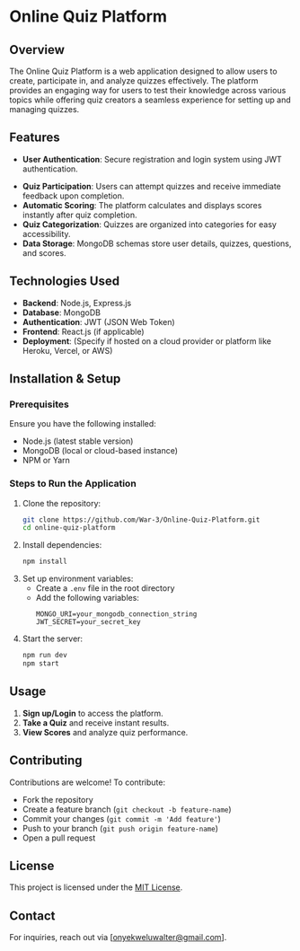 # Online Quiz Platform

## Overview
The Online Quiz Platform is a web application designed to allow users to create, participate in, and analyze quizzes effectively. The platform provides an engaging way for users to test their knowledge across various topics while offering quiz creators a seamless experience for setting up and managing quizzes.

## Features
- **User Authentication**: Secure registration and login system using JWT authentication.
<!-- - **Quiz Creation**: Users can create quizzes by adding questions, multiple-choice options, and correct answers. -->
- **Quiz Participation**: Users can attempt quizzes and receive immediate feedback upon completion.
- **Automatic Scoring**: The platform calculates and displays scores instantly after quiz completion.
- **Quiz Categorization**: Quizzes are organized into categories for easy accessibility.
- **Data Storage**: MongoDB schemas store user details, quizzes, questions, and scores.

## Technologies Used
- **Backend**: Node.js, Express.js
- **Database**: MongoDB
- **Authentication**: JWT (JSON Web Token)
- **Frontend**: React.js (if applicable)
- **Deployment**: (Specify if hosted on a cloud provider or platform like Heroku, Vercel, or AWS)

## Installation & Setup
### Prerequisites
Ensure you have the following installed:
- Node.js (latest stable version)
- MongoDB (local or cloud-based instance)
- NPM or Yarn

### Steps to Run the Application
1. Clone the repository:
   ```sh
   git clone https://github.com/War-3/Online-Quiz-Platform.git
   cd online-quiz-platform
   ```
2. Install dependencies:
   ```sh
   npm install
   ```
3. Set up environment variables:
   - Create a `.env` file in the root directory
   - Add the following variables:
     ```env
     MONGO_URI=your_mongodb_connection_string
     JWT_SECRET=your_secret_key
     ```
4. Start the server:
   ```sh
   npm run dev
   npm start
   ```

## Usage
1. **Sign up/Login** to access the platform.
2. **Take a Quiz** and receive instant results.
3. **View Scores** and analyze quiz performance.

## Contributing
Contributions are welcome! To contribute:
- Fork the repository
- Create a feature branch (`git checkout -b feature-name`)
- Commit your changes (`git commit -m 'Add feature'`)
- Push to your branch (`git push origin feature-name`)
- Open a pull request

## License
This project is licensed under the [MIT License](LICENSE).

## Contact
For inquiries, reach out via [onyekweluwalter@gmail.com].


